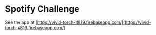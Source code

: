 # Spotify Challenge

See the app at [https://vivid-torch-4819.firebaseapp.com/](https://vivid-torch-4819.firebaseapp.com/)

